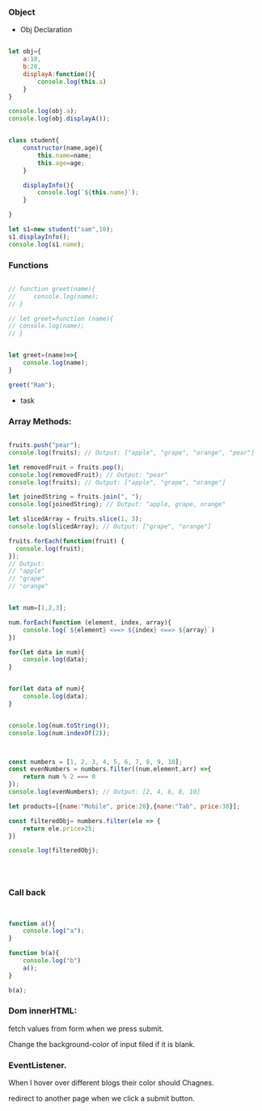 ### Object 

- Obj Declaration


```js

let obj={
    a:10,
    b:20,
    displayA:function(){
        console.log(this.a)
    }
}

console.log(obj.a);
console.log(obj.displayA());


class student{
    constructor(name,age){
        this.name=name;
        this.age=age;
    }

    displayInfo(){
        console.log(`${this.name}`);
    }

}

let s1=new student("sam",10);
s1.displayInfo();
console.log(s1.name);


```


### Functions

```js

// function greet(name){
//     console.log(name);
// }

// let greet=function (name){
// console.log(name);
// }


let greet=(name)=>{
    console.log(name);
}

greet("Ram");

```
- task








### Array Methods:

```js

fruits.push("pear");
console.log(fruits); // Output: ["apple", "grape", "orange", "pear"]

let removedFruit = fruits.pop();
console.log(removedFruit); // Output: "pear"
console.log(fruits); // Output: ["apple", "grape", "orange"]

let joinedString = fruits.join(", ");
console.log(joinedString); // Output: "apple, grape, orange"

let slicedArray = fruits.slice(1, 3);
console.log(slicedArray); // Output: ["grape", "orange"]

fruits.forEach(function(fruit) {
  console.log(fruit);
});
// Output:
// "apple"
// "grape"
// "orange"


let num=[1,2,3];

num.forEach(function (element, index, array){
    console.log(`${element} <==> ${index} <==> ${array}`)
})

for(let data in num){
    console.log(data);
}


for(let data of num){
    console.log(data);
}


console.log(num.toString());
console.log(num.indexOf(2));



const numbers = [1, 2, 3, 4, 5, 6, 7, 8, 9, 10];
const evenNumbers = numbers.filter((num,element,arr) =>{
    return num % 2 === 0
});
console.log(evenNumbers); // Output: [2, 4, 6, 8, 10]

let products=[{name:"Mobile", price:20},{nane:"Tab", price:30}];

const filteredObj= numbers.filter(ele => {
    return ele.price>25;
})

console.log(filteredObj);





```


### Call back

```js


function a(){
    console.log("a");
}

function b(a){
    console.log("b")
    a();
}

b(a);

```


### Dom innerHTML:

fetch values from form when we press submit.

Change the background-color of input filed if it is blank.

### EventListener.
When I hover over different blogs their color should Chagnes.

redirect to another page when we click a submit button.

